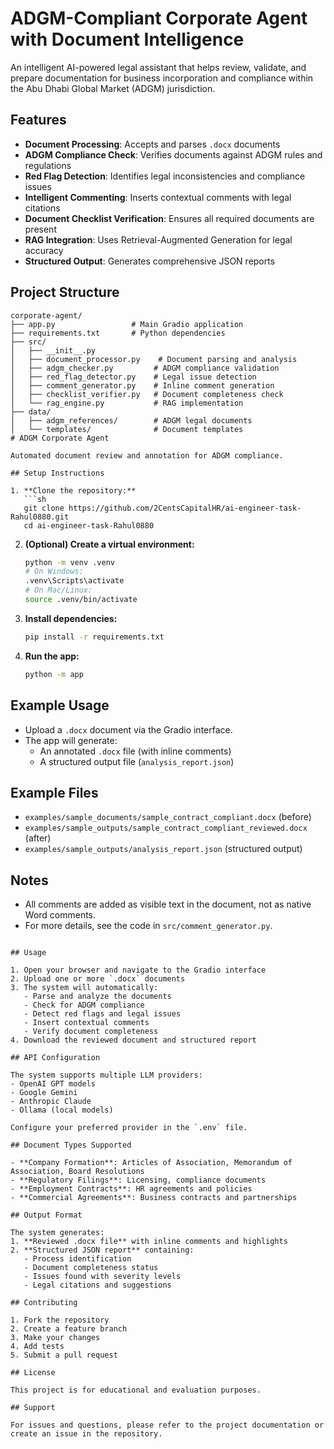 # ADGM-Compliant Corporate Agent with Document Intelligence

An intelligent AI-powered legal assistant that helps review, validate, and prepare documentation for business incorporation and compliance within the Abu Dhabi Global Market (ADGM) jurisdiction.

## Features

- **Document Processing**: Accepts and parses `.docx` documents
- **ADGM Compliance Check**: Verifies documents against ADGM rules and regulations
- **Red Flag Detection**: Identifies legal inconsistencies and compliance issues
- **Intelligent Commenting**: Inserts contextual comments with legal citations
- **Document Checklist Verification**: Ensures all required documents are present
- **RAG Integration**: Uses Retrieval-Augmented Generation for legal accuracy
- **Structured Output**: Generates comprehensive JSON reports

## Project Structure

```
corporate-agent/
├── app.py                 # Main Gradio application
├── requirements.txt       # Python dependencies
├── src/
│   ├── __init__.py
│   ├── document_processor.py    # Document parsing and analysis
│   ├── adgm_checker.py         # ADGM compliance validation
│   ├── red_flag_detector.py    # Legal issue detection
│   ├── comment_generator.py    # Inline comment generation
│   ├── checklist_verifier.py   # Document completeness check
│   └── rag_engine.py           # RAG implementation
├── data/
│   ├── adgm_references/        # ADGM legal documents
│   └── templates/              # Document templates
# ADGM Corporate Agent

Automated document review and annotation for ADGM compliance.

## Setup Instructions

1. **Clone the repository:**
   ```sh
   git clone https://github.com/2CentsCapitalHR/ai-engineer-task-Rahul0880.git
   cd ai-engineer-task-Rahul0880
   ```

2. **(Optional) Create a virtual environment:**
   ```sh
   python -m venv .venv
   # On Windows:
   .venv\Scripts\activate
   # On Mac/Linux:
   source .venv/bin/activate
   ```

3. **Install dependencies:**
   ```sh
   pip install -r requirements.txt
   ```

4. **Run the app:**
   ```sh
   python -m app
   ```

## Example Usage
- Upload a `.docx` document via the Gradio interface.
- The app will generate:
  - An annotated `.docx` file (with inline comments)
  - A structured output file (`analysis_report.json`)

## Example Files
- `examples/sample_documents/sample_contract_compliant.docx` (before)
- `examples/sample_outputs/sample_contract_compliant_reviewed.docx` (after)
- `examples/sample_outputs/analysis_report.json` (structured output)

## Notes
- All comments are added as visible text in the document, not as native Word comments.
- For more details, see the code in `src/comment_generator.py`.
```

## Usage

1. Open your browser and navigate to the Gradio interface
2. Upload one or more `.docx` documents
3. The system will automatically:
   - Parse and analyze the documents
   - Check for ADGM compliance
   - Detect red flags and legal issues
   - Insert contextual comments
   - Verify document completeness
4. Download the reviewed document and structured report

## API Configuration

The system supports multiple LLM providers:
- OpenAI GPT models
- Google Gemini
- Anthropic Claude
- Ollama (local models)

Configure your preferred provider in the `.env` file.

## Document Types Supported

- **Company Formation**: Articles of Association, Memorandum of Association, Board Resolutions
- **Regulatory Filings**: Licensing, compliance documents
- **Employment Contracts**: HR agreements and policies
- **Commercial Agreements**: Business contracts and partnerships

## Output Format

The system generates:
1. **Reviewed .docx file** with inline comments and highlights
2. **Structured JSON report** containing:
   - Process identification
   - Document completeness status
   - Issues found with severity levels
   - Legal citations and suggestions

## Contributing

1. Fork the repository
2. Create a feature branch
3. Make your changes
4. Add tests
5. Submit a pull request

## License

This project is for educational and evaluation purposes.

## Support

For issues and questions, please refer to the project documentation or create an issue in the repository.
